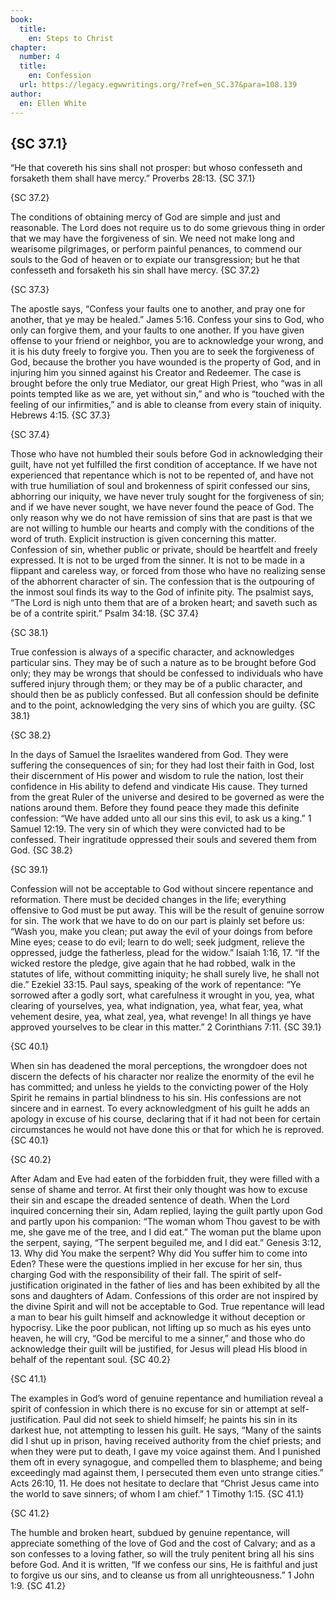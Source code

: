 ```yaml
---
book:
  title:
    en: Steps to Christ
chapter:
  number: 4
  title:
    en: Confession
  url: https://legacy.egwwritings.org/?ref=en_SC.37&para=108.139
author:
  en: Ellen White
---
```


## {SC 37.1}

“He that covereth his sins shall not prosper: but whoso confesseth and forsaketh them shall have mercy.” Proverbs 28:13. {SC 37.1}

{SC 37.2}

The conditions of obtaining mercy of God are simple and just and reasonable. The Lord does not require us to do some grievous thing in order that we may have the forgiveness of sin. We need not make long and wearisome pilgrimages, or perform painful penances, to commend our souls to the God of heaven or to expiate our transgression; but he that confesseth and forsaketh his sin shall have mercy. {SC 37.2}

{SC 37.3}

The apostle says, “Confess your faults one to another, and pray one for another, that ye may be healed.” James 5:16. Confess your sins to God, who only can forgive them, and your faults to one another. If you have given offense to your friend or neighbor, you are to acknowledge your wrong, and it is his duty freely to forgive you. Then you are to seek the forgiveness of God, because the brother you have wounded is the property of God, and in injuring him you sinned against his Creator and Redeemer. The case is brought before the only true Mediator, our great High Priest, who “was in all points tempted like as we are, yet without sin,” and who is “touched with the feeling of our infirmities,” and is able to cleanse from every stain of iniquity. Hebrews 4:15. {SC 37.3}

{SC 37.4}

Those who have not humbled their souls before God in acknowledging their guilt, have not yet fulfilled the first condition of acceptance. If we have not experienced that repentance which is not to be repented of, and have not with true humiliation of soul and brokenness of spirit confessed our sins, abhorring our iniquity, we have never truly sought for the forgiveness of sin; and if we have never sought, we have never found the peace of God. The only reason why we do not have remission of sins that are past is that we are not willing to humble our hearts and comply with the conditions of the word of truth. Explicit instruction is given concerning this matter. Confession of sin, whether public or private, should be heartfelt and freely expressed. It is not to be urged from the sinner. It is not to be made in a flippant and careless way, or forced from those who have no realizing sense of the abhorrent character of sin. The confession that is the outpouring of the inmost soul finds its way to the God of infinite pity. The psalmist says, “The Lord is nigh unto them that are of a broken heart; and saveth such as be of a contrite spirit.” Psalm 34:18. {SC 37.4}

{SC 38.1}

True confession is always of a specific character, and acknowledges particular sins. They may be of such a nature as to be brought before God only; they may be wrongs that should be confessed to individuals who have suffered injury through them; or they may be of a public character, and should then be as publicly confessed. But all confession should be definite and to the point, acknowledging the very sins of which you are guilty. {SC 38.1}

{SC 38.2}

In the days of Samuel the Israelites wandered from God. They were suffering the consequences of sin; for they had lost their faith in God, lost their discernment of His power and wisdom to rule the nation, lost their confidence in His ability to defend and vindicate His cause. They turned from the great Ruler of the universe and desired to be governed as were the nations around them. Before they found peace they made this definite confession: “We have added unto all our sins this evil, to ask us a king.” 1 Samuel 12:19. The very sin of which they were convicted had to be confessed. Their ingratitude oppressed their souls and severed them from God. {SC 38.2}

{SC 39.1}

Confession will not be acceptable to God without sincere repentance and reformation. There must be decided changes in the life; everything offensive to God must be put away. This will be the result of genuine sorrow for sin. The work that we have to do on our part is plainly set before us: “Wash you, make you clean; put away the evil of your doings from before Mine eyes; cease to do evil; learn to do well; seek judgment, relieve the oppressed, judge the fatherless, plead for the widow.” Isaiah 1:16, 17. “If the wicked restore the pledge, give again that he had robbed, walk in the statutes of life, without committing iniquity; he shall surely live, he shall not die.” Ezekiel 33:15. Paul says, speaking of the work of repentance: “Ye sorrowed after a godly sort, what carefulness it wrought in you, yea, what clearing of yourselves, yea, what indignation, yea, what fear, yea, what vehement desire, yea, what zeal, yea, what revenge! In all things ye have approved yourselves to be clear in this matter.” 2 Corinthians 7:11. {SC 39.1}

{SC 40.1}

When sin has deadened the moral perceptions, the wrongdoer does not discern the defects of his character nor realize the enormity of the evil he has committed; and unless he yields to the convicting power of the Holy Spirit he remains in partial blindness to his sin. His confessions are not sincere and in earnest. To every acknowledgment of his guilt he adds an apology in excuse of his course, declaring that if it had not been for certain circumstances he would not have done this or that for which he is reproved. {SC 40.1}

{SC 40.2}

After Adam and Eve had eaten of the forbidden fruit, they were filled with a sense of shame and terror. At first their only thought was how to excuse their sin and escape the dreaded sentence of death. When the Lord inquired concerning their sin, Adam replied, laying the guilt partly upon God and partly upon his companion: “The woman whom Thou gavest to be with me, she gave me of the tree, and I did eat.” The woman put the blame upon the serpent, saying, “The serpent beguiled me, and I did eat.” Genesis 3:12, 13. Why did You make the serpent? Why did You suffer him to come into Eden? These were the questions implied in her excuse for her sin, thus charging God with the responsibility of their fall. The spirit of self-justification originated in the father of lies and has been exhibited by all the sons and daughters of Adam. Confessions of this order are not inspired by the divine Spirit and will not be acceptable to God. True repentance will lead a man to bear his guilt himself and acknowledge it without deception or hypocrisy. Like the poor publican, not lifting up so much as his eyes unto heaven, he will cry, “God be merciful to me a sinner,” and those who do acknowledge their guilt will be justified, for Jesus will plead His blood in behalf of the repentant soul. {SC 40.2}

{SC 41.1}

The examples in God’s word of genuine repentance and humiliation reveal a spirit of confession in which there is no excuse for sin or attempt at self-justification. Paul did not seek to shield himself; he paints his sin in its darkest hue, not attempting to lessen his guilt. He says, “Many of the saints did I shut up in prison, having received authority from the chief priests; and when they were put to death, I gave my voice against them. And I punished them oft in every synagogue, and compelled them to blaspheme; and being exceedingly mad against them, I persecuted them even unto strange cities.” Acts 26:10, 11. He does not hesitate to declare that “Christ Jesus came into the world to save sinners; of whom I am chief.” 1 Timothy 1:15. {SC 41.1}

{SC 41.2}

The humble and broken heart, subdued by genuine repentance, will appreciate something of the love of God and the cost of Calvary; and as a son confesses to a loving father, so will the truly penitent bring all his sins before God. And it is written, “If we confess our sins, He is faithful and just to forgive us our sins, and to cleanse us from all unrighteousness.” 1 John 1:9. {SC 41.2}
